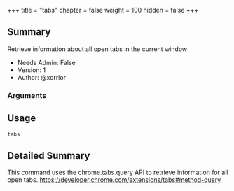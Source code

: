 +++
title = "tabs"
chapter = false
weight = 100
hidden = false
+++

## Summary

Retrieve information about all open tabs in the current window 
- Needs Admin: False  
- Version: 1  
- Author: @xorrior  

### Arguments

## Usage

```
tabs
```


## Detailed Summary

This command uses the chrome.tabs.query API to retrieve information for all open tabs.
https://developer.chrome.com/extensions/tabs#method-query
